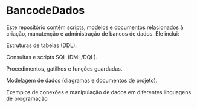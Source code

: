 # BancodeDados
Este repositório contém scripts, modelos e documentos relacionados à criação, manutenção e administração de bancos de dados. Ele inclui:

  Estruturas de tabelas (DDL).
  
  Consultas e scripts SQL (DML/DQL).
  
  Procedimentos, gatilhos e funções guardadas.
  
  Modelagem de dados (diagramas e documentos de projeto).
  
  Exemplos de conexões e manipulação de dados em diferentes linguagens de programação
